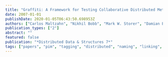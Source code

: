 ```yaml
---
title: "Graffiti: A Framework for Testing Collaborative Distributed Metadata"
date: 2007-01-01
publishDate: 2020-01-05T06:43:50.698953Z
authors: ["Carlos Maltzahn", "Nikhil Bobb", "Mark W. Storer", "Damian Eads", "Scott A. Brandt", "Ethan L. Miller"]
publication_types: ["2"]
abstract: ""
featured: false
publication: "*Distributed Data & Structures 7*"
tags: ["papers", "pim", "tagging", "distributed", "naming", "linking", "metadata"]
---
```


